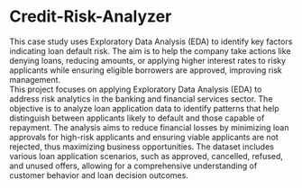 # Credit-Risk-Analyzer
This case study uses Exploratory Data Analysis (EDA) to identify key factors indicating loan default risk. The aim is to help the company take actions like denying loans, reducing amounts, or applying higher interest rates to risky applicants while ensuring eligible borrowers are approved, improving risk management.  
This project focuses on applying Exploratory Data Analysis (EDA) to address risk analytics in the banking and financial services sector. The objective is to analyze loan application data to identify patterns that help distinguish between applicants likely to default and those capable of repayment. The analysis aims to reduce financial losses by minimizing loan approvals for high-risk applicants and ensuring viable applicants are not rejected, thus maximizing business opportunities. The dataset includes various loan application scenarios, such as approved, cancelled, refused, and unused offers, allowing for a comprehensive understanding of customer behavior and loan decision outcomes.

